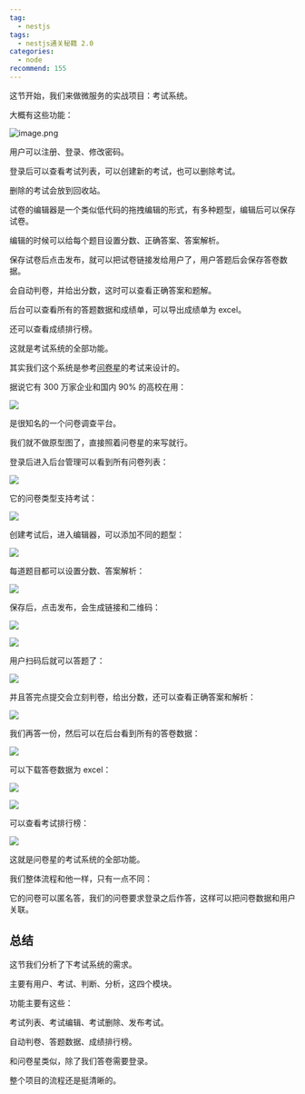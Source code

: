 ```yaml
---
tag:
  - nestjs
tags:
  - nestjs通关秘籍 2.0
categories:
  - node
recommend: 155
---
```


这节开始，我们来做微服务的实战项目：考试系统。

大概有这些功能：

![image.png](images/image.png-5097.jpg)

用户可以注册、登录、修改密码。

登录后可以查看考试列表，可以创建新的考试，也可以删除考试。

删除的考试会放到回收站。

试卷的编辑器是一个类似低代码的拖拽编辑的形式，有多种题型，编辑后可以保存试卷。

编辑的时候可以给每个题目设置分数、正确答案、答案解析。

保存试卷后点击发布，就可以把试卷链接发给用户了，用户答题后会保存答卷数据。

会自动判卷，并给出分数，这时可以查看正确答案和题解。

后台可以查看所有的答题数据和成绩单，可以导出成绩单为 excel。

还可以查看成绩排行榜。

这就是考试系统的全部功能。

其实我们这个系统是参考[问卷星](https://www.wjx.cn/)的考试来设计的。

据说它有 300 万家企业和国内 90% 的高校在用：

![](images/image-5098.jpg)

是很知名的一个问卷调查平台。

我们就不做原型图了，直接照着问卷星的来写就行。

登录后进入后台管理可以看到所有问卷列表：

![](images/image-5099.jpg)

它的问卷类型支持考试：

![](images/image-5100.jpg)

创建考试后，进入编辑器，可以添加不同的题型：

![](images/image-5101.jpg)

每道题目都可以设置分数、答案解析：

![](images/image-5102.jpg)

保存后，点击发布，会生成链接和二维码：

![](images/image-5103.jpg)

![](images/image-5104.jpg)

用户扫码后就可以答题了：

![](images/image-5105.jpg)

并且答完点提交会立刻判卷，给出分数，还可以查看正确答案和解析：

![](images/image-5106.jpg)

我们再答一份，然后可以在后台看到所有的答卷数据：

![](images/image-5107.jpg)

可以下载答卷数据为 excel：

![](images/image-5108.jpg)

![](images/image-5109.jpg)

可以查看考试排行榜：

![](images/image-5110.jpg)

这就是问卷星的考试系统的全部功能。

我们整体流程和他一样，只有一点不同：

它的问卷可以匿名答，我们的问卷要求登录之后作答，这样可以把问卷数据和用户关联。

## 总结

这节我们分析了下考试系统的需求。

主要有用户、考试、判断、分析，这四个模块。

功能主要有这些：

考试列表、考试编辑、考试删除、发布考试。

自动判卷、答题数据、成绩排行榜。

和问卷星类似，除了我们答卷需要登录。

整个项目的流程还是挺清晰的。
